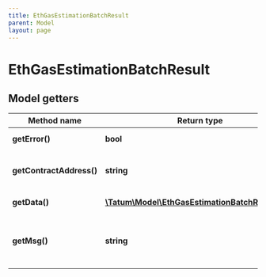 ```yaml
---
title: EthGasEstimationBatchResult
parent: Model
layout: page
---
```


# EthGasEstimationBatchResult

## Model getters

Method name | Return type | Description | Notes
------------ | ------------- | ------------- | -------------
**getError()** | **bool** | If estimation succeeded. <br>Example: `false` |
**getContractAddress()** | **string** | Contract address of ERC20 token, if transaction is ERC20 token <br>Example: `0x687422eEA2cB73B5d3e242bA5456b782919AFc85` | [optional]
**getData()** | [**\Tatum\Model\EthGasEstimationBatchResultData**](../EthGasEstimationBatchResultData) |  <br>Example: `null` | [optional]
**getMsg()** | **string** | Error message. Present only if error - true. <br>Example: `Provided address 0xt16360210b423d3a5205923d6e64a2d142d9f426 is invalid, the capitalization checksum test failed, or it's an indirect IBAN address which can't be converted.` | [optional]

